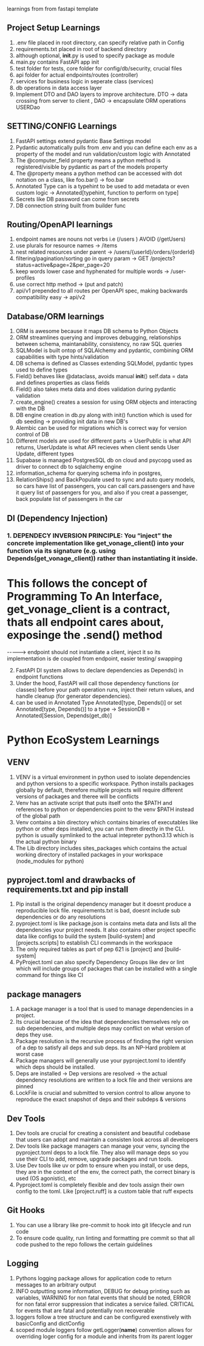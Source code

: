 learnings from from fastapi template

## Project Setup Learnings

1. .env file placed in root directory, can specify relative path in Config
2. requirements.txt placed in root of backend directory
3. although optional, **init**.py is used to specify package as module
4. main.py contains FastAPI app init
5. test folder for tests, core folder for config/db/security, crucial files
6. api folder for actual endpoints/routes (controller)
7. services for business logic in seperate class (services)
8. db operations in data access layer
9. Implement DTO and DAO layers to improve architecture. DTO -> data crossing from server to client , DAO -> encapsulate ORM operations USERDao

## SETTING/CONFIG Learnings

1. FastAPI settings extend pydantic Base Settings model
2. Pydantic automatically pulls from .env and you can define each env as a property of the model and run validation/custom logic with Annotated
3. The @computer_field property means a python method is registered/visible by pydantic as part of the models property
4. The @property means a python method can be accessed with dot notation on a class, like foo.bar() -> foo.bar
5. Annotated Type can is a typehint to be used to add metadata or even custom logic -> Annotated[typehint, function to perform on type]
6. Secrets like DB password can come from secrets
7. DB connection string built from builder func

## Routing/OpenAPI learnings

1. endpoint names are nouns not verbs i.e (/users ) AVOID (/getUsers)
2. use plurals for resource names -> /items
3. nest related resources under parent -> /users/{userId}/orders/{orderId}
4. filtering/pagination/sorting go in query param -> GET /projects?status=active&page=2&per_page=20
5. keep words lower case and hyphenated for multiple words -> /user-profiles
6. use correct http method -> (put and patch)
7. api/v1 prepended to all routes per OpenAPI spec, making backwards compatibility easy -> api/v2

## Database/ORM learnings

1. ORM is awesome because it maps DB schema to Python Objects
2. ORM streamlines querying and improves debugging, relationships between schema, maintanability, consistency, no raw SQL queries
3. SQLModel is built ontop of SQLAlchemy and pydantic, combining ORM capabilities with type hints/validation
4. DB schema is defined as Classes extending SQLModel, pydantic types used to define types
5. Field() behaves like @dataclass, avoids manual **init**() self.data = data and defines properties as class fields
6. Field() also takes meta data and does validation during pydantic validation
7. create_engine() creates a session for using ORM objects and interacting with the DB
8. DB engine creation in db.py along with init() function which is used for db seeding -> providing init data in new DB's
9. Alembic can be used for migrations which is correct way for version control of DB
10. Different models are used for different parts -> UserPublic is what API returns, UserUpdate is what API recieves when client sends User Update, different types
11. Supabase is managed PostgresSQL db on cloud and psycopg used as driver to connect db to sqlalchemy engine
12. information_schema for querying schema info in postgres,
13. RelationShips() and BackPopulate used to sync and auto query models, so cars have list of passengers, you can call cars.passengers and have it query list of passengers for you, and also if you creat a passenger, back populate list of passengers in the car

## DI (Dependency Injection)

### 1. DEPENDECY INVERSION PRINCIPLE: You “inject” the concrete implementation like get_vonage_client() into your function via its signature (e.g. using Depends(get_vonage_client)) rather than instantiating it inside.

# This follows the concept of Programming To An Interface, get_vonage_client is a contract, thats all endpoint cares about, exposinge the .send() method

-----> endpoint should not instantiate a client, inject it so its implementation is de coupled from endpoint, easier testing/ swapping

2. FastAPI DI system allows to declare dependencies as Depends() in endpoint functions
3. Under the hood, FastAPI will call those dependency functions (or classes) before your path operation runs, inject their return values, and handle cleanup (for generator dependencies).
4. can be used in Annotated Type Annotated[type, Depends()] or set Annotated[type, Depends()]
   to a type -> SessionDB = Annotated[Session, Depends(get_db)]

# Python EcoSystem Learnings

## VENV

1. VENV is a virtual environment in python used to isolate dependencies and python versions to a specific workspace. Python installs packages globally by default, therefore multiple projects will require different versions of packages and theree will be conflicts
2. Venv has an activate script that puts itself onto the $PATH and references to python or dependencies point to the venv $PATH instead of the global path
3. Venv contains a bin directory which contains binaries of executables like python or other deps installed, you can run them directly in the CLI. python is usually symlinked to the actual intepreter python3.13 which is the actual python binary
4. The Lib directory includes sites_packages which contains the actual working directory of installed packages in your workspace (node_modules for python)

## pyproject.toml and drawbacks of requirements.txt and pip install

1. Pip install is the original dependency manager but it doesnt produce a reproducible lock file. requirements.txt is bad, doesnt
   include sub dependencies or do any resolutions
2. pyproject.toml is like package.json is contains meta data and lists all the dependencies your project needs. It also contains
   other project specific data like configs to build the system [build-system] and [projects.scripts] to establish CLI commands in the workspace
3. The only required tables as part of pep 621 is [project] and [build-system]
4. PyProject.toml can also specify Dependency Groups like dev or lint which will include groups of packages that can be installed
   with a single command for things like CI

## package managers

1. A package manager is a tool that is used to manage dependencies in a project.
2. Its crucial because of the idea that dependencies themselves rely on sub dependencies, and multiple deps may conflict on what version of deps they use.
3. Package resolution is the recursive process of finding the right version of a dep to satisfy all deps and sub deps. Its an NP-Hard problem at worst case
4. Package managers will generally use your pyproject.toml to identify which deps should be installed.
5. Deps are installed -> Dep versions are resolved -> the actual dependency resolutions are written to a lock file and their versions are pinned
6. LockFile is crucial and submitted to version control to allow anyone to reproduce the exact snapshot of deps and their subdeps & versions

## Dev Tools

1. Dev tools are crucial for creating a consistent and beautiful codebase that users can adopt and maintain a consisten look across
   all developers
2. Dev tools like package managers can manage your venv, syncing the pyproject.toml deps to a lock file. They
   also will manage deps so you use their CLI to add, remove, upgrade packages and run tools.
3. Use Dev tools like uv or pdm to ensure when you install, or use deps, they are in the context of the env, the correct path,
   the correct binary is used (OS agonistic), etc
4. Pyproject.toml is completely flexible and dev tools assign their own config to the toml. Like [project.ruff] is a custom table
   that ruff expects

## Git Hooks

1. You can use a library like pre-commit to hook into git lifecycle and run code
2. To ensure code quality, run linting and formatting pre commit so that all code pushed to the repo follows the certain guidelines

## Logging

1. Pythons logging package allows for application code to return messages to an arbitrary output
2. INFO outputting some information, DEBUG for debug printing such as variables, WARNING for non fatal events that should be noted,
   ERROR for non fatal error suppression that indicates a service failed. CRITICAL for events that are fatal and potentially non recoverable
3. loggers follow a tree structure and can be configured exenstively with basicConfig and dictConfig
4. scoped module loggers follow getLogger(**name**) convention allows for overriding loger config for a module and inherits from its parent logger

